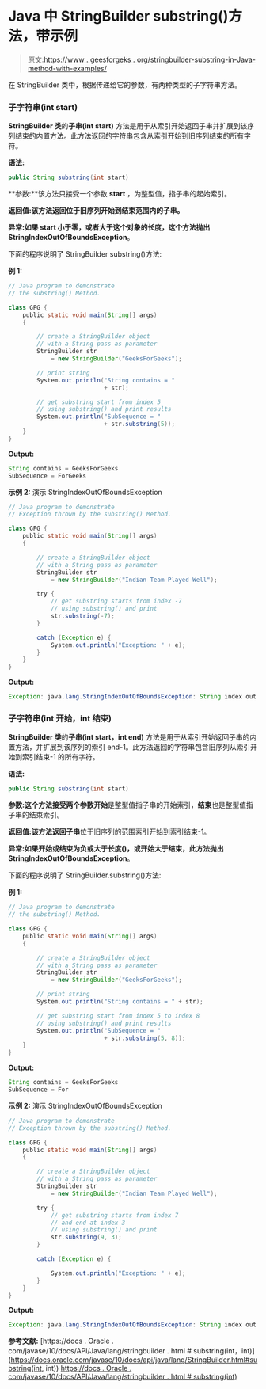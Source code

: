 # Java 中 StringBuilder substring()方法，带示例

> 原文:[https://www . geesforgeks . org/stringbuilder-substring-in-Java-method-with-examples/](https://www.geeksforgeeks.org/stringbuilder-substring-method-in-java-with-examples/)

在 StringBuilder 类中，根据传递给它的参数，有两种类型的子字符串方法。

### 子字符串(int start)

**StringBuilder 类**的**子串(int start)** 方法是用于从索引开始返回子串并扩展到该序列结束的内置方法。此方法返回的字符串包含从索引开始到旧序列结束的所有字符。

**语法:**

```java
public String substring(int start)
```

**参数:**该方法只接受一个参数 **start** ，为整型值，指子串的起始索引。

**返回值:**该方法返回位于旧序列开始到结束范围内的子串**。**

**异常:**如果 start 小于零，或者大于这个对象的长度，这个方法抛出**StringIndexOutOfBoundsException**。

下面的程序说明了 StringBuilder substring()方法:

**例 1:**

```java
// Java program to demonstrate
// the substring() Method.

class GFG {
    public static void main(String[] args)
    {

        // create a StringBuilder object
        // with a String pass as parameter
        StringBuilder str
            = new StringBuilder("GeeksForGeeks");

        // print string
        System.out.println("String contains = "
                           + str);

        // get substring start from index 5
        // using substring() and print results
        System.out.println("SubSequence = "
                           + str.substring(5));
    }
}
```

**Output:**

```java
String contains = GeeksForGeeks
SubSequence = ForGeeks

```

**示例 2:** 演示 StringIndexOutOfBoundsException

```java
// Java program to demonstrate
// Exception thrown by the substring() Method.

class GFG {
    public static void main(String[] args)
    {

        // create a StringBuilder object
        // with a String pass as parameter
        StringBuilder str
            = new StringBuilder("Indian Team Played Well");

        try {
            // get substring starts from index -7
            // using substring() and print
            str.substring(-7);
        }

        catch (Exception e) {
            System.out.println("Exception: " + e);
        }
    }
}
```

**Output:**

```java
Exception: java.lang.StringIndexOutOfBoundsException: String index out of range: -7

```

### 子字符串(int 开始，int 结束)

**StringBuilder 类**的**子串(int start，int end)** 方法是用于从索引开始返回子串的内置方法，并扩展到该序列的索引 end-1。此方法返回的字符串包含旧序列从索引开始到索引结束-1 的所有字符。

**语法:**

```java
public String substring(int start)
```

**参数:**这个方法接受两个参数**开始**是整型值指子串的开始索引，**结束**也是整型值指子串的结束索引。

**返回值:**该方法返回**子串**位于旧序列的范围索引开始到索引结束-1。

**异常:**如果开始或结束为负或大于长度()，或开始大于结束，此方法抛出**StringIndexOutOfBoundsException**。

下面的程序说明了 StringBuilder.substring()方法:

**例 1:**

```java
// Java program to demonstrate
// the substring() Method.

class GFG {
    public static void main(String[] args)
    {

        // create a StringBuilder object
        // with a String pass as parameter
        StringBuilder str
            = new StringBuilder("GeeksForGeeks");

        // print string
        System.out.println("String contains = " + str);

        // get substring start from index 5 to index 8
        // using substring() and print results
        System.out.println("SubSequence = "
                           + str.substring(5, 8));
    }
}
```

**Output:**

```java
String contains = GeeksForGeeks
SubSequence = For

```

**示例 2:** 演示 StringIndexOutOfBoundsException

```java
// Java program to demonstrate
// Exception thrown by the substring() Method.

class GFG {
    public static void main(String[] args)
    {

        // create a StringBuilder object
        // with a String pass as parameter
        StringBuilder str
            = new StringBuilder("Indian Team Played Well");

        try {
            // get substring starts from index 7
            // and end at index 3
            // using substring() and print
            str.substring(9, 3);
        }

        catch (Exception e) {

            System.out.println("Exception: " + e);
        }
    }
}
```

**Output:**

```java
Exception: java.lang.StringIndexOutOfBoundsException: String index out of range: -6

```

**参考文献:**
[https://docs . Oracle . com/javase/10/docs/API/Java/lang/stringbuilder . html # substring(int，int)](https://docs.oracle.com/javase/10/docs/api/java/lang/StringBuilder.html#substring(int, int))
[https://docs . Oracle . com/javase/10/docs/API/Java/lang/stringbuilder . html # substring(int)](https://docs.oracle.com/javase/10/docs/api/java/lang/StringBuilder.html#substring(int))